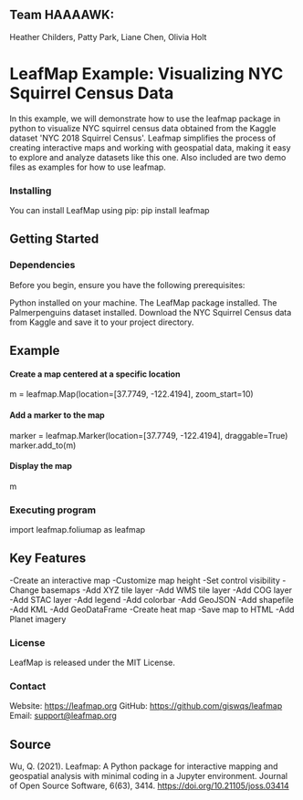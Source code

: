 ####
## Team HAAAAWK:
Heather Childers, Patty Park, Liane Chen, Olivia Holt


# LeafMap Example: Visualizing NYC Squirrel Census Data
In this example, we will demonstrate how to use the leafmap package in python to visualize NYC squirrel census data obtained from the Kaggle dataset 'NYC 2018 Squirrel Census'. Leafmap simplifies the process of creating interactive maps and working with geospatial data, making it easy to explore and analyze datasets like this one. Also included are two demo files as examples for how to use leafmap.


### Installing
You can install LeafMap using pip:
pip install leafmap


## Getting Started
### Dependencies
Before you begin, ensure you have the following prerequisites:


Python installed on your machine.
The LeafMap package installed.
The Palmerpenguins dataset installed.
Download the NYC Squirrel Census data from Kaggle and save it to your project directory.


## Example
#### Create a map centered at a specific location
m = leafmap.Map(location=[37.7749, -122.4194], zoom_start=10)


#### Add a marker to the map
marker = leafmap.Marker(location=[37.7749, -122.4194], draggable=True)
marker.add_to(m)


#### Display the map
m


### Executing program
import leafmap.foliumap as leafmap


## Key Features
-Create an interactive map
-Customize map height
-Set control visibility
-Change basemaps
-Add XYZ tile layer
-Add WMS tile layer
-Add COG layer
-Add STAC layer
-Add legend
-Add colorbar
-Add GeoJSON
-Add shapefile
-Add KML
-Add GeoDataFrame
-Create heat map
-Save map to HTML
-Add Planet imagery


### License
LeafMap is released under the MIT License.


### Contact
Website: https://leafmap.org
GitHub: https://github.com/giswqs/leafmap
Email: support@leafmap.org


## Source
Wu, Q. (2021). Leafmap: A Python package for interactive mapping and geospatial analysis with minimal coding in a Jupyter environment. Journal of Open Source Software, 6(63), 3414. https://doi.org/10.21105/joss.03414
